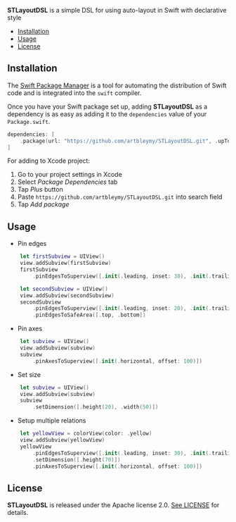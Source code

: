 **STLayoutDSL** is a simple DSL for using auto-layout in Swift with declarative style

- [Installation](#installation)
- [Usage](#usage)
- [License](#license)

## Installation

The [Swift Package Manager](https://swift.org/package-manager/) is a tool for automating the distribution of Swift code and is integrated into the `swift` compiler.

Once you have your Swift package set up, adding **STLayoutDSL** as a dependency is as easy as adding it to the `dependencies` value of your `Package.swift`.

```swift
dependencies: [
    .package(url: "https://github.com/artbleymy/STLayoutDSL.git", .upToNextMajor(from: "0.0.1"))
]
```

For adding to Xcode project: 
1. Go to your project settings in Xcode
2. Select *Package Dependencies* tab
3. Tap *Plus* button
4. Paste `https://github.com/artbleymy/STLayoutDSL.git` into search field
5. Tap *Add package*

## Usage

- Pin edges
```swift
    let firstSubview = UIView()
    view.addSubview(firstSubview)
    firstSubview
        .pinEdgesToSuperview([.init(.leading, inset: 30), .init(.trailing, inset: 30)])

    let secondSubview = UIView()
    view.addSubview(secondSubview)
    secondSubview
        .pinEdgesToSuperview([.init(.leading, inset: 20), .init(.trailing, inset: 20)])
        .pinEdgesToSafeArea([.top, .bottom])
```

- Pin axes
```swift
    let subview = UIView()
    view.addSubview(subview)
    subview
        .pinAxesToSuperview([.init(.horizontal, offset: 100)])
```

- Set size
```swift
    let subview = UIView()
    view.addSubview(subview)
    subview
        .setDimension([.height(20), .width(50)])
```

- Setup multiple relations
```swift
    let yellowView = colorView(color: .yellow)
    view.addSubview(yellowView)
    yellowView
        .pinEdgesToSuperview([.init(.leading, inset: 30), .init(.trailing, inset: 30)])
        .setDimension([.height(70)])
        .pinAxesToSuperview([.init(.horizontal, offset: 100)])
```

## License

**STLayoutDSL** is released under the Apache license 2.0. [See LICENSE](https://github.com/artbleymy/STLayoutDSL/blob/main/LICENSE) for details.

